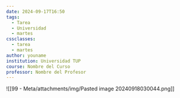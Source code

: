 ```yaml
---
date: 2024-09-17T16:50
tags:
  - Tarea
  - Universidad
  - martes
cssclasses:
  - tarea
  - martes
author: youname
institution: Universidad TUP
course: Nombre del Curso
professor: Nombre del Profesor
---
```

![[99 - Meta/attachments/img/Pasted image 20240918030044.png]]